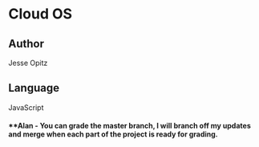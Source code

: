 # Cloud OS
## Author 
Jesse Opitz
## Language 
JavaScript

#### **Alan - You can grade the master branch, I will branch off my updates and merge when each part of the project is ready for grading.